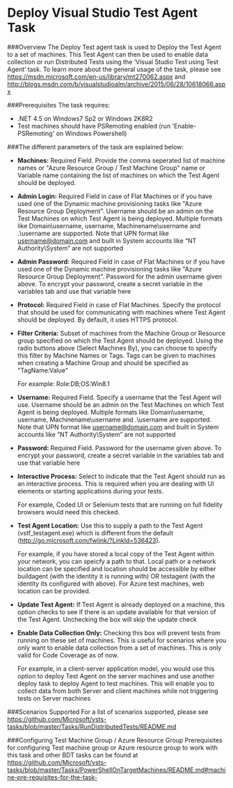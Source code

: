 # Deploy Visual Studio Test Agent Task

###Overview
The Deploy Test agent task is used to Deploy the Test Agent to a set of machines. This Test Agent can then be used to enable data collection or run Distributed Tests using the ‘Visual Studio Test using Test Agent’ task. 
To learn more about the general usage of the task, please see https://msdn.microsoft.com/en-us/library/mt270062.aspx and http://blogs.msdn.com/b/visualstudioalm/archive/2015/06/28/10618066.aspx

###Prerequisites
The task requires:
- .NET 4.5 on Windows7 Sp2 or Windows 2K8R2
- Test machines should have PSRemoting enabled (run 'Enable-PSRemoting' on Windows Powershell)

###The different parameters of the task are explained below:

- **Machines:** Required Field. Provide the comma seperated list of machine names or "Azure Resource Group / Test Machine Group" name or Variable name containing the list of machines on which the Test Agent should be deployed.

- **Admin Login:** Required Field in case of Flat Machines or if you have used one of the Dynamic machine provisioning tasks like "Azure Resource Group Deployment". Username should be an admin on the Test Machines on which Test Agent is being deployed. Multiple formats like Domain\username, username, Machinename\username and .\username are supported. Note that UPN format like username@domain.com and built in System accounts like “NT Authority\System” are not supported

- **Admin Password:** Required Field in case of Flat Machines or if you have used one of the Dynamic machine provisioning tasks like "Azure Resource Group Deployment". Password for the admin username given above. To encrypt your password, create a secret variable in the variables tab and use that variable here

- **Protocol:** Required Field in case of Flat Machines. Specify the protocol that should be used for communicating with machines where Test Agent should be deployed. By default, it uses HTTPS protocol.

- **Filter Criteria:**	Subset of machines from the Machine Group or Resource group specified on which the Test Agent should be deployed. Using the radio buttons above (Select Machines By), you can choose to specify this filter by Machine Names or Tags. Tags can be given to machines when creating a Machine Group and should be specified as "TagName:Value"

  For example: Role:DB;OS:Win8.1

- **Username:**	Required Field. Specify a username that the Test Agent will use. Username should be an admin on the Test Machines on which Test Agent is being deployed. Multiple formats like Domain\username, username, Machinename\username and .\username are supported. Note that UPN format like username@domain.com and built in System accounts like “NT Authority\System” are not supported

- **Password:**	Required Field. Password for the username given above. To encrypt your password, create a secret variable in the variables tab and use that variable here

- **Interactive Process:**	Select to indicate that the Test Agent should run as an interactive process. This is required when you are dealing with UI elements or starting applications during your tests. 

  For example, Coded UI or Selenium tests that are running on full fidelity browsers would need this checked.

- **Test Agent Location:**	Use this to supply a path to the Test Agent (vstf_testagent.exe) which is different from the default (http://go.microsoft.com/fwlink/?LinkId=536423). 
  
  For example, if you have stored a local copy of the Test Agent within your network, you can speicfy a path to that. Local path or a network location can be specified and location should be accessible by either buildagent (with the identity it is running with) OR testagent (with the identity its configured with above). For Azure test machines, web location can be provided. 

- **Update Test Agent:**	If Test Agent is already deployed on a machine, this option checks to see if there is an update available for that version of the Test Agent. Unchecking the box will skip the update check

- **Enable Data Collection Only:**	Checking this box will prevent tests from running on these set of machines. This is useful for scenarios where you only want to enable data collection from a set of machines. This is only valid for Code Coverage as of now.

  For example, in a client-server application model, you would use this option to deploy Test Agent on the server machines and use another deploy task to deploy Agent to test machines. This will enable you to collect data from both Server and client machines while not triggering tests on Server machines 
  
###Scenarios Supported
For a list of scenarios supported, please see https://github.com/Microsoft/vsts-tasks/blob/master/Tasks/RunDistributedTests/README.md 

###Configuring Test Machine Group / Azure Resource Group
Prerequisites for configuring Test machine group or Azure resource group to work with this task and other BDT tasks can be found at https://github.com/Microsoft/vsts-tasks/blob/master/Tasks/PowerShellOnTargetMachines/README.md#machine-pre-requisites-for-the-task-
